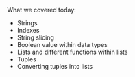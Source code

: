 What we covered today: 

- Strings
- Indexes
- String slicing
- Boolean value within data types
- Lists and different functions within lists
- Tuples
- Converting tuples into lists
 